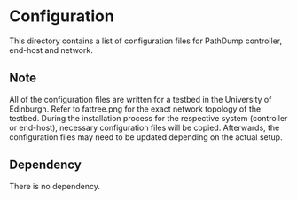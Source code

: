 # Configuration

This directory contains a list of configuration files for PathDump controller,
end-host and network.

## Note

All of the configuration files are written for a testbed in the University of
Edinburgh. Refer to fattree.png for the exact network topology of the testbed.
During the installation process for the respective system (controller or
end-host), necessary configuration files will be copied. Afterwards, the
configuration files may need to be updated depending on the actual setup.

## Dependency

There is no dependency.
